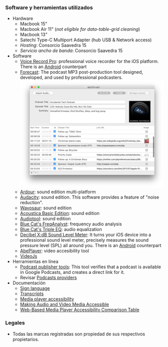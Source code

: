 ### Software y herramientas utilizados

* Hardware
     - Macbook 15"
     - Macbook Air 11" (_not eligible for data-table-grid cleaning_)
     - Macbook 13"
     - Satechi Type-C Multiport Adapter (hub USB & Network access)
     - _Hosting_: Consorcio Saavedra 15
     - _Servicio ancho de banda_: Consorcio Saavedra 15 
* Software
     - [Voice Record Pro](https://apps.apple.com/ar/app/voice-record-pro/id546983235): professional voice recorder for the iOS platform. There is an [Android](https://play.google.com/store/apps/details?id=ca.bejbej.voicerecordpro&hl=es) counterpart
     - [Forecast](https://overcast.fm/forecast): The podcast MP3 post-production tool designed, developed, and used by professional podcasters.
  ![image](images/4006804565-forecast-screenshot.png)
     - [Ardour](https://ardour.org/): sound edition multi-platform
     - [Audacity](http://www.audacityteam.org): sound edition. This software provides a feature of "noise reduction".
     - [Wavosaur](http://www.wavosaur.com/): sound edition
     - [Acoustica Basic Edition](https://acondigital.com/products/acoustica-audio-editor/): sound edition
     - [Audiotool](https://www.audiotool.com/): sound edition
     - [Blue Cat's FreqAnalyst](https://www.bluecataudio.com/Products/Bundle_FreewarePack/): frequency audio analysis
     - [Blue Cat's Triple EQ](https://www.bluecataudio.com/Products/Bundle_FreewarePack/): audio equalization
     - [Decibel X:dB Sound Level Meter](https://apps.apple.com/us/app/decibel-10-noise-db-meter-fft-frequency-analyzer/id448155923): It turns your iOS device into a professional sound level meter, precisely measures the sound pressure level (SPL) all around you. There is an [Android](https://play.google.com/store/apps/details?id=com.skypaw.decibel&hl=es_AR) counterpart
     - [AbePlayer](https://ableplayer.github.io/ableplayer/): video accesibility tool
     - [VideoJs](https://videojs.com/)
* Herramientas en línea
     - [Podcast publisher tools](https://search.google.com/devtools/podcast/preview): This tool verifies that a podcast is available in Google Podcasts, and creates a direct link for it.
     - Revisar [Podcasts providers](Podcasts_providers.md)   
* Documentación
     - [Sign language](https://www.w3.org/WAI/media/av/sign-languages/)
     - [Transcripts](https://www.w3.org/WAI/media/av/transcripts/#checklist)
     - [Media player accessibility](https://www.w3.org/WAI/media/av/player/)
     - [Making Audio and Video Media Accessible](https://www.w3.org/WAI/media/av/)
     - [Web-Based Media Player Accessibility Comparison Table](http://kensgists.github.io/apt/)
     
### Legales

* Todas las marcas registradas son propiedad de sus respectivos propietarios.
